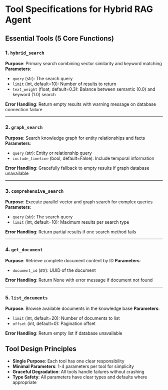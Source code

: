 # Tool Specifications for Hybrid RAG Agent

## Essential Tools (5 Core Functions)

### 1. `hybrid_search`
**Purpose**: Primary search combining vector similarity and keyword matching
**Parameters**:
- `query` (str): The search query
- `limit` (int, default=10): Number of results to return
- `text_weight` (float, default=0.3): Balance between semantic (0.0) and keyword (1.0) search

**Error Handling**: Return empty results with warning message on database connection failure

---

### 2. `graph_search`
**Purpose**: Search knowledge graph for entity relationships and facts
**Parameters**:
- `query` (str): Entity or relationship query
- `include_timeline` (bool, default=False): Include temporal information

**Error Handling**: Gracefully fallback to empty results if graph database unavailable

---

### 3. `comprehensive_search`
**Purpose**: Execute parallel vector and graph search for complex queries
**Parameters**:
- `query` (str): The search query
- `limit` (int, default=10): Maximum results per search type

**Error Handling**: Return partial results if one search method fails

---

### 4. `get_document`
**Purpose**: Retrieve complete document content by ID
**Parameters**:
- `document_id` (str): UUID of the document

**Error Handling**: Return None with error message if document not found

---

### 5. `list_documents`
**Purpose**: Browse available documents in the knowledge base
**Parameters**:
- `limit` (int, default=20): Number of documents to list
- `offset` (int, default=0): Pagination offset

**Error Handling**: Return empty list if database unavailable

## Tool Design Principles

- **Single Purpose**: Each tool has one clear responsibility
- **Minimal Parameters**: 1-4 parameters per tool for simplicity
- **Graceful Degradation**: All tools handle failures without crashing
- **Type Safety**: All parameters have clear types and defaults where appropriate